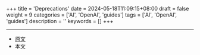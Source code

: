 +++
title = 'Deprecations'
date = 2024-05-18T11:09:15+08:00
draft = false
weight = 9
categories = ['AI', 'OpenAI', 'guides']
tags = ['AI', 'OpenAI', 'guides']
description = ''
keywords = []
+++

---

- [原文](https://platform.openai.com/docs/deprecations)
- 本文
    <!-- - [博客 - 从零开始学AI](...) -->
    <!-- - [公众号 - 从零开始学AI](...) -->
    <!-- - [CSDN - 从零开始学AI](...) -->
    <!-- - [掘金 - 从零开始学AI](...) -->
    <!-- - [知乎 - 从零开始学AI](...) -->
    <!-- - [阿里云 - 从零开始学AI](...) -->
    <!-- - [腾讯云 - 从零开始学AI](...) -->

